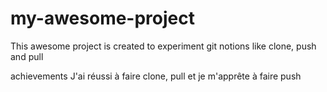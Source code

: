 # my-awesome-project

This awesome project is created to experiment git notions like clone, push and pull

achievements
J'ai réussi à faire clone, pull et je m'apprête à faire push
